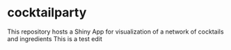 # cocktailparty
This repository hosts a Shiny App for visualization of a network of cocktails and ingredients
This is a test edit

